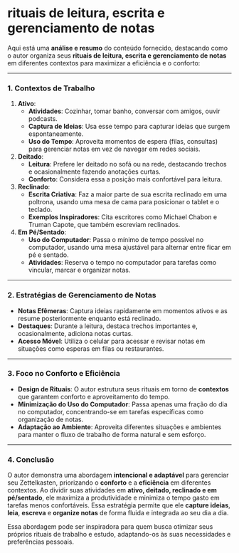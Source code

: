 # rituais de leitura, escrita e gerenciamento de notas

Aqui está uma **análise e resumo** do conteúdo fornecido, destacando como o autor organiza seus **rituais de leitura, escrita e gerenciamento de notas** em diferentes contextos para maximizar a eficiência e o conforto:

---

### **1. Contextos de Trabalho**

1. **Ativo**:
    - **Atividades**: Cozinhar, tomar banho, conversar com amigos, ouvir podcasts.
    - **Captura de Ideias**: Usa esse tempo para capturar ideias que surgem espontaneamente.
    - **Uso do Tempo**: Aproveita momentos de espera (filas, consultas) para gerenciar notas em vez de navegar em redes sociais.
2. **Deitado**:
    - **Leitura**: Prefere ler deitado no sofá ou na rede, destacando trechos e ocasionalmente fazendo anotações curtas.
    - **Conforto**: Considera essa a posição mais confortável para leitura.
3. **Reclinado**:
    - **Escrita Criativa**: Faz a maior parte de sua escrita reclinado em uma poltrona, usando uma mesa de cama para posicionar o tablet e o teclado.
    - **Exemplos Inspiradores**: Cita escritores como Michael Chabon e Truman Capote, que também escreviam reclinados.
4. **Em Pé/Sentado**:
    - **Uso do Computador**: Passa o mínimo de tempo possível no computador, usando uma mesa ajustável para alternar entre ficar em pé e sentado.
    - **Atividades**: Reserva o tempo no computador para tarefas como vincular, marcar e organizar notas.

---

### **2. Estratégias de Gerenciamento de Notas**

- **Notas Efêmeras**: Captura ideias rapidamente em momentos ativos e as resume posteriormente enquanto está reclinado.
- **Destaques**: Durante a leitura, destaca trechos importantes e, ocasionalmente, adiciona notas curtas.
- **Acesso Móvel**: Utiliza o celular para acessar e revisar notas em situações como esperas em filas ou restaurantes.

---

### **3. Foco no Conforto e Eficiência**

- **Design de Rituais**: O autor estrutura seus rituais em torno de **contextos** que garantem conforto e aproveitamento do tempo.
- **Minimização do Uso do Computador**: Passa apenas uma fração do dia no computador, concentrando-se em tarefas específicas como organização de notas.
- **Adaptação ao Ambiente**: Aproveita diferentes situações e ambientes para manter o fluxo de trabalho de forma natural e sem esforço.

---

### **4. Conclusão**

O autor demonstra uma abordagem **intencional e adaptável** para gerenciar seu Zettelkasten, priorizando o **conforto** e a **eficiência** em diferentes contextos. Ao dividir suas atividades em **ativo, deitado, reclinado e em pé/sentado**, ele maximiza a produtividade e minimiza o tempo gasto em tarefas menos confortáveis. Essa estratégia permite que ele **capture ideias**, **leia**, **escreva** e **organize notas** de forma fluida e integrada ao seu dia a dia.

Essa abordagem pode ser inspiradora para quem busca otimizar seus próprios rituais de trabalho e estudo, adaptando-os às suas necessidades e preferências pessoais.